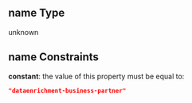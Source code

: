 ## name Type

unknown

## name Constraints

**constant**: the value of this property must be equal to:

```json
"dataenrichment-business-partner"
```
